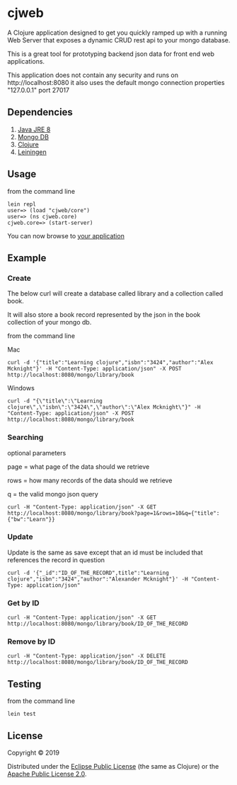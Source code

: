 # cjweb

A Clojure application designed to get you quickly ramped up with a running Web Server that exposes a dynamic CRUD rest api to your mongo database.

This is a great tool for prototyping backend json data for front end web applications.

This application does not contain any security and runs on http://localhost:8080 it also uses the default mongo
connection properties  "127.0.0.1" port 27017
 
## Dependencies 
  1. [Java JRE 8][java] 
  2. [Mongo DB][mongo]
  3. [Clojure][clojure]
  3. [Leiningen][leiningen]

## Usage
 from the command line
 ````
 lein repl
 user=> (load "cjweb/core")
 user=> (ns cjweb.core)
 cjweb.core=> (start-server)
 ````
 You can now browse to [your application][appurl]
## Example

### Create 

 The below curl will create a database called library and a collection called book.
 
 It will also store a book record represented by the json in the book collection of your mongo db.
 
 from the command line
 
 Mac
 ````
 curl -d '{"title":"Learning clojure","isbn":"3424","author":"Alex Mcknight"}' -H "Content-Type: application/json" -X POST  http://localhost:8080/mongo/library/book
````
 Windows
 ````
 curl -d "{\"title\":\"Learning clojure\",\"isbn\":\"3424\",\"author\":\"Alex Mcknight\"}" -H "Content-Type: application/json" -X POST  http://localhost:8080/mongo/library/book
````


### Searching

optional parameters

page = what page of the data should we retrieve

rows = how many records of the data should we retrieve

q = the valid mongo json query 
 

````
curl -H "Content-Type: application/json" -X GET  http://localhost:8080/mongo/library/book?page=1&rows=10&q={"title":{"bw":"Learn"}}
````


### Update
Update is the same as save except that an id must be included that references the record in question
````
curl -d '{"_id":"ID_OF_THE_RECORD",title":"Learning clojure","isbn":"3424","author":"Alexander Mcknight"}' -H "Content-Type: application/json" 
````

### Get by ID
````
curl -H "Content-Type: application/json" -X GET  http://localhost:8080/mongo/library/book/ID_OF_THE_RECORD
````

### Remove by ID

````
curl -H "Content-Type: application/json" -X DELETE http://localhost:8080/mongo/library/book/ID_OF_THE_RECORD
````
## Testing
 from the command line
 ````
 lein test 
  ````
## License

Copyright © 2019

Distributed under the [Eclipse Public License](http://www.eclipse.org/legal/epl-v10.html) (the same as Clojure) or
the [Apache Public License 2.0](http://www.apache.org/licenses/LICENSE-2.0.html).

[java]:http://www.oracle.com/technetwork/java/javase/downloads/jre8-downloads-2133155.html
[mongo]:https://www.mongodb.com/download-center#community
[appurl]:http://localhost:8080/mongo
[leiningen]:https://leiningen.org/
[clojure]:https://clojure.org/guides/getting_started
